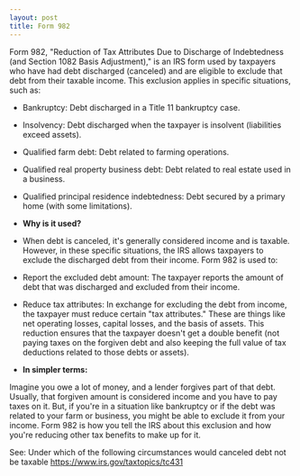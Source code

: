 ```yaml
---
layout: post
title: Form 982
---
```

 
Form 982, "Reduction of Tax Attributes Due to Discharge of Indebtedness (and Section 1082 Basis Adjustment)," is an IRS form used by taxpayers who have had debt discharged (canceled) and are eligible to exclude that debt from their taxable income. This exclusion applies in specific situations, such as:  

- Bankruptcy: Debt discharged in a Title 11 bankruptcy case.   

- Insolvency: Debt discharged when the taxpayer is insolvent (liabilities exceed assets).  
  
- Qualified farm debt: Debt related to farming operations.  

- Qualified real property business debt: Debt related to real estate used in a business.  

- Qualified principal residence indebtedness: Debt secured by a primary home (with some limitations).  

- **Why is it used?**

- When debt is canceled, it's generally considered income and is taxable. However, in these specific situations, the IRS allows taxpayers to exclude the discharged debt from their income. Form 982 is used to:  

- Report the excluded debt amount: The taxpayer reports the amount of debt that was discharged and excluded from their income.   

- Reduce tax attributes: In exchange for excluding the debt from income, the taxpayer must reduce certain "tax attributes." These are things like net operating losses, capital losses, and the basis of assets. This reduction ensures that the taxpayer doesn't get a double benefit (not paying taxes on the forgiven debt and also keeping the full value of tax deductions related to those debts or assets).  

- **In simpler terms:**

Imagine you owe a lot of money, and a lender forgives part of that debt. Usually, that forgiven amount is considered income and you have to pay taxes on it. But, if you're in a situation like bankruptcy or if the debt was related to your farm or business, you might be able to exclude it from your income. Form 982 is how you tell the IRS about this exclusion and how you're reducing other tax benefits to make up for it.  

See: Under which of the following circumstances would canceled debt not be taxable
https://www.irs.gov/taxtopics/tc431